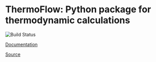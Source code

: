 # ThermoFlow: Python package for thermodynamic calculations


![Build Status](https://github.com/gecrooks/thermoflow/workflows/Build/badge.svg)

[Documentation](https://gecrooks.github.io/thermoflow/)

[Source](https://github.com/gecrooks/thermoflow)

